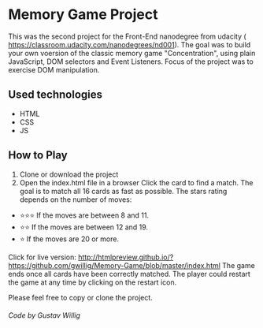 # Memory Game Project
This was the second project for the Front-End nanodegree from udacity ( https://classroom.udacity.com/nanodegrees/nd001).  The goal was to build your own voersion of the classic memory game "Concentration", using plain JavaScript, DOM selectors and Event Listeners.
Focus of the project was to exercise DOM manipulation.
## Used technologies
* HTML
* CSS
* JS

## How to Play
1. Clone or download the project
2. Open the index.html file in a browser 
Click the card to find a match. The goal is to match all 16 cards as fast as possible.
The stars rating depends on the number of moves:

* ⭐️⭐️⭐️ If the moves are between 8 and 11.
* ⭐️⭐️ If the moves are between 12 and 19.
* ⭐️ If the moves are 20 or more.

Click for live version: http://htmlpreview.github.io/?https://github.com/gwillig/Memory-Game/blob/master/index.html 
The game ends once all cards have been correctly matched. The player could restart the game at any time by clicking on the restart icon.


Please feel free to copy or clone the project.

###### Code by Gustav Willig

